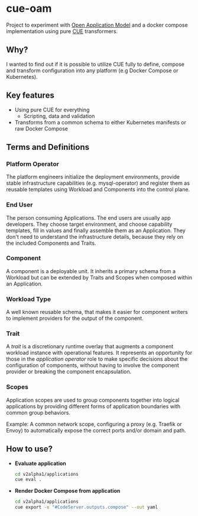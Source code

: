 # cue-oam

Project to experiment with [Open Application Model](https://oam.dev) and a docker compose implementation using pure [CUE](https://cuelang.org) transformers.

## Why?

I wanted to find out if it is possible to utilize CUE fully to define, compose and transform configuration into any platform (e.g Docker Compose or Kubernetes).

## Key features

- Using pure CUE for everything
  - Scripting, data and validation
- Transforms from a common schema to either Kubernetes manifests or raw Docker Compose

## Terms and Definitions

### Platform Operator

The platform engineers initialize the deployment environments, provide stable infrastructure capabilities (e.g. mysql-operator) and register them as reusable templates using Workload and Components into the control plane.

### End User

The person consuming Applications. The end users are usually app developers. They choose target environment, and choose capability templates, fill in values and finally assemble them as an Application. They don't need to understand the infrastructure details, because they rely on the included Components and Traits.

### Component

A component is a deployable unit. It inherits a primary schema from a Workload but can be extended by Traits and Scopes when composed within an Application.

### Workload Type

A well known reusable schema, that makes it easier for component writers to implement providers for the output of the component.

### Trait

A _trait_ is a discretionary runtime overlay that augments a component workload instance with operational features. It represents an opportunity for those in the _application operator_ role to make specific decisions about the configuration of components, without having to involve the component provider or breaking the component encapsulation.

### Scopes

Application scopes are used to group components together into logical applications by providing different forms of application boundaries with common group behaviors.

Example: A common network scope, configuring a proxy (e.g. Traefik or Envoy) to automatically expose the correct ports and/or domain and path.

## How to use?

- **Evaluate application**

  ```bash
  cd v2alpha1/applications
  cue eval .
  ```

- **Render Docker Compose from application**

  ```bash
  cd v2alpha1/applications
  cue export -e "#CodeServer.outputs.compose" --out yaml
  ```

